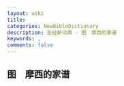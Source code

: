 ```yaml
---
layout: wiki
title: 
categories: NewBibleDictionary
description: 圣经新词典 - 图　摩西的家谱
keywords: , 
comments: false
---
```


## 图　摩西的家谱












